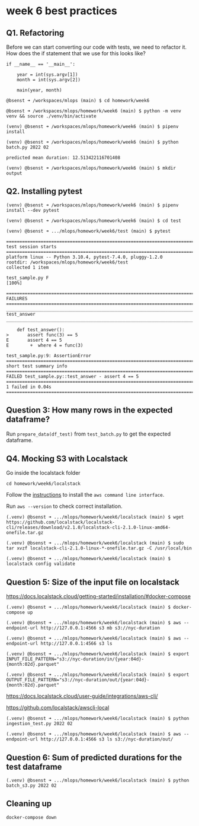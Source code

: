 # week 6 best practices

## Q1. Refactoring
Before we can start converting our code with tests, we need to refactor it. How does the if statement that we use for this looks like?

```
if __name__ == '__main__':

    year = int(sys.argv[1])
    month = int(sys.argv[2])

    main(year, month)
```

`@bsenst ➜ /workspaces/mlops (main) $ cd homework/week6`

`@bsenst ➜ /workspaces/mlops/homework/week6 (main) $ python -m venv venv && source ./venv/bin/activate`

`(venv) @bsenst ➜ /workspaces/mlops/homework/week6 (main) $ pipenv install`

`(venv) @bsenst ➜ /workspaces/mlops/homework/week6 (main) $ python batch.py 2022 02`

`predicted mean duration: 12.513422116701408`

`(venv) @bsenst ➜ /workspaces/mlops/homework/week6 (main) $ mkdir output`

## Q2. Installing pytest

`(venv) @bsenst ➜ /workspaces/mlops/homework/week6 (main) $ pipenv install --dev pytest`

`(venv) @bsenst ➜ /workspaces/mlops/homework/week6 (main) $ cd test`

`(venv) @bsenst ➜ .../mlops/homework/week6/test (main) $ pytest`

```
=============================================================================== test session starts ===============================================================================
platform linux -- Python 3.10.4, pytest-7.4.0, pluggy-1.2.0
rootdir: /workspaces/mlops/homework/week6/test
collected 1 item                                                                                                                                                                  

test_sample.py F                                                                                                                                                            [100%]

==================================================================================== FAILURES =====================================================================================
___________________________________________________________________________________ test_answer ___________________________________________________________________________________

    def test_answer():
>       assert func(3) == 5
E       assert 4 == 5
E        +  where 4 = func(3)

test_sample.py:9: AssertionError
============================================================================= short test summary info =============================================================================
FAILED test_sample.py::test_answer - assert 4 == 5
================================================================================ 1 failed in 0.04s ================================================================================
```

## Question 3: How many rows in the expected dataframe?

Run `prepare_data(df_test)` from `test_batch.py` to get the expected dataframe.

## Q4. Mocking S3 with Localstack

Go inside the localstack folder

`cd homework/week6/localstack`

Follow the [instructions](https://docs.aws.amazon.com/cli/latest/userguide/getting-started-install.html) to install the `aws command line interface`.

Run `aws --version` to check correct installation.

`(.venv) @bsenst ➜ .../mlops/homework/week6/localstack (main) $ wget https://github.com/localstack/localstack-cli/releases/download/v2.1.0/localstack-cli-2.1.0-linux-amd64-onefile.tar.gz`

`(.venv) @bsenst ➜ .../mlops/homework/week6/localstack (main) $ sudo tar xvzf localstack-cli-2.1.0-linux-*-onefile.tar.gz -C /usr/local/bin`

`(.venv) @bsenst ➜ .../mlops/homework/week6/localstack (main) $ localstack config validate`

## Question 5: Size of the input file on localstack

https://docs.localstack.cloud/getting-started/installation/#docker-compose

`(.venv) @bsenst ➜ .../mlops/homework/week6/localstack (main) $ docker-compose up`

`(.venv) @bsenst ➜ .../mlops/homework/week6/localstack (main) $ aws --endpoint-url http://127.0.0.1:4566 s3 mb s3://nyc-duration`

`(.venv) @bsenst ➜ .../mlops/homework/week6/localstack (main) $ aws --endpoint-url http://127.0.0.1:4566 s3 ls`

`(.venv) @bsenst ➜ .../mlops/homework/week6/localstack (main) $ export INPUT_FILE_PATTERN="s3://nyc-duration/in/{year:04d}-{month:02d}.parquet"`

`(.venv) @bsenst ➜ .../mlops/homework/week6/localstack (main) $ export OUTPUT_FILE_PATTERN="s3://nyc-duration/out/{year:04d}-{month:02d}.parquet"`

https://docs.localstack.cloud/user-guide/integrations/aws-cli/

https://github.com/localstack/awscli-local

`(.venv) @bsenst ➜ .../mlops/homework/week6/localstack (main) $ python ingestion_test.py 2022 02`

`(.venv) @bsenst ➜ .../mlops/homework/week6/localstack (main) $ aws --endpoint-url http://127.0.0.1:4566 s3 ls s3://nyc-duration/out/`

## Question 6: Sum of predicted durations for the test dataframe

`(.venv) @bsenst ➜ .../mlops/homework/week6/localstack (main) $ python batch_s3.py 2022 02`

## Cleaning up

`docker-compose down`